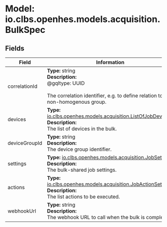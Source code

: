 # Model: io.clbs.openhes.models.acquisition.BulkSpec

## Fields

| Field | Information |
| --- | --- |
| correlationId | <b>Type:</b> string<br><b>Description:</b><br>@gqltype: UUID<br><br>The correlation identifier, e.g. to define relation to non-homogenous group. |
| devices | <b>Type:</b> [io.clbs.openhes.models.acquisition.ListOfJobDeviceId](model-io-clbs-openhes-models-acquisition-listofjobdeviceid.md)<br><b>Description:</b><br>The list of devices in the bulk. |
| deviceGroupId | <b>Type:</b> string<br><b>Description:</b><br>The device group identifier. |
| settings | <b>Type:</b> [io.clbs.openhes.models.acquisition.JobSettings](model-io-clbs-openhes-models-acquisition-jobsettings.md)<br><b>Description:</b><br>The bulk-shared job settings. |
| actions | <b>Type:</b> [io.clbs.openhes.models.acquisition.JobActionSet](model-io-clbs-openhes-models-acquisition-jobactionset.md)<br><b>Description:</b><br>The list actions to be executed. |
| webhookUrl | <b>Type:</b> string<br><b>Description:</b><br>The webhook URL to call when the bulk is completed. |

